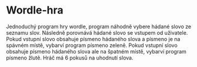 # Wordle-hra
Jednoduchý program hry wordle, program náhodně vybere hádané slovo ze seznamu slov. Následně porovnává hádané slovo se vstupem od uživatele. Pokud vstupní slovo obsahuje písmeno hádaného slova a písmeno je na spávném místě, vybarví program písmeno zeleně. Pokud vstupní slovo obsahuje písmeno hádaného slova ale na špatném místě, vybarví program písmeno žlutě. Hráč má 6 pokusů na uhodnutí slova.
